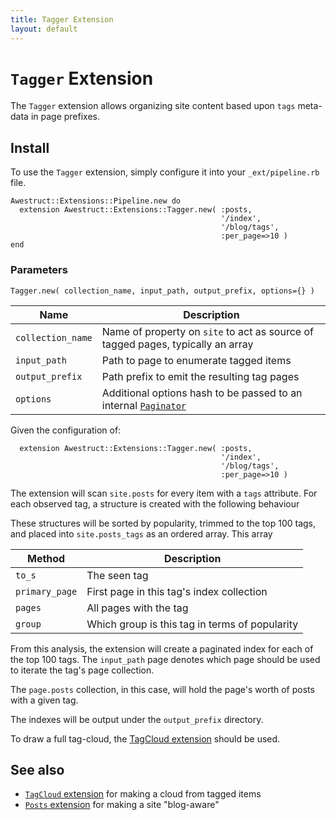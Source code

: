 ```yaml
---
title: Tagger Extension
layout: default
---
```


# `Tagger` Extension

The `Tagger` extension allows organizing site content based upon
`tags` meta-data in page prefixes.

## Install

To use the `Tagger` extension, simply configure it into your `_ext/pipeline.rb`
file.
    
    Awestruct::Extensions::Pipeline.new do
      extension Awestruct::Extensions::Tagger.new( :posts, 
                                                   '/index', 
                                                   '/blog/tags', 
                                                   :per_page=>10 )
    end

### Parameters

    Tagger.new( collection_name, input_path, output_prefix, options={} )

Name | Description |
-----|-------------|
`collection_name` | Name of property on `site` to act as source of tagged pages, typically an array 
`input_path` | Path to page to enumerate tagged items
`output_prefix` | Path prefix to emit the resulting tag pages
`options` | Additional options hash to be passed to an internal [`Paginator`](/extensions/paginator/)

Given the configuration of:

      extension Awestruct::Extensions::Tagger.new( :posts, 
                                                   '/index', 
                                                   '/blog/tags', 
                                                   :per_page=>10 )

The extension will scan `site.posts` for every item with a `tags` attribute.
For each observed tag, a structure is created with the following behaviour

These structures will be sorted by popularity, trimmed to the top 100 tags,
and placed into `site.posts_tags` as an ordered array.  This array


Method | Description|
-------|------------|
`to_s`        | The seen tag 
`primary_page` | First page in this tag's index collection  
`pages`  | All pages with the tag 
`group`  | Which group is this tag in terms of popularity 

From this analysis, the extension will create a paginated index for
each of the top 100 tags.  The `input_path` page denotes which page should
be used to iterate the tag's page collection. 

The `page.posts` collection, in this case, will hold the page's worth
of posts with a given tag.

The indexes will be output under the `output_prefix` directory.

To draw a full tag-cloud, the [TagCloud extension](/extensions/tag_cloud/) should be used. 



## See also
* [`TagCloud` extension](/extensions/tag_cloud/) for making a cloud from tagged items
* [`Posts` extension](/extensions/posts/) for making a site "blog-aware"
